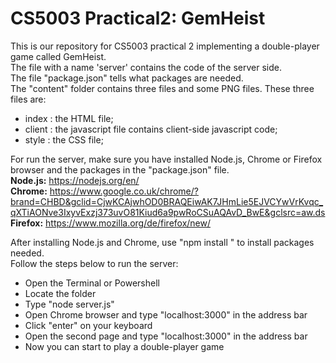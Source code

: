 # CS5003 Practical2: GemHeist
This is our repository for CS5003 practical 2 implementing a double-player game called GemHeist.<br>
The file with a name 'server' contains the code of the server side.<br>
The file "package.json" tells what packages are needed.<br>
The "content" folder contains three files and some PNG files. These three files are:<br>
* index : the HTML file;
* client : the javascript file contains client-side javascript code;
* style : the CSS file;

For run the server, make sure you have installed Node.js, Chrome or Firefox browser and the packages in the "package.json" file.<br>
<b>Node.js:</b>
https://nodejs.org/en/ 
<br>
<b>Chrome:</b>
https://www.google.co.uk/chrome/?brand=CHBD&gclid=CjwKCAjwhOD0BRAQEiwAK7JHmLie5EJVCYwVrKvqc_qXTiAONve3IxyvExzj373uvO81Kiud6a9pwRoCSuAQAvD_BwE&gclsrc=aw.ds
<br>
<b>Firefox:</b>
https://www.mozilla.org/de/firefox/new/

After installing Node.js and Chrome, use "npm install <package name>" to install packages needed.<br>
Follow the steps below to run the server:<br>

* Open the Terminal or Powershell
* Locate the folder
* Type "node server.js"
* Open Chrome browser and type "localhost:3000" in the address bar
* Click "enter" on your keyboard
* Open the second page and type "localhost:3000" in the address bar
* Now you can start to play a double-player game








